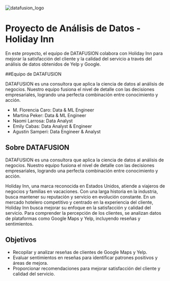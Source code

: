 ![datafusion_logo](https://github.com/MartiPeker/Proyecto-Google-Yelp/assets/83708254/158a39f2-3576-4dd5-831a-430c17918318)

# Proyecto de Análisis de Datos - Holiday Inn

En este proyecto, el equipo de DATAFUSION colabora con Holiday Inn para mejorar la satisfacción del cliente y la calidad del servicio a través del análisis de datos obtenidos de Yelp y Google.

##Equipo de DATAFUSION

DATAFUSION es una consultora que aplica la ciencia de datos al análisis de negocios. Nuestro equipo fusiona el nivel de detalle con las decisiones empresariales, logrando una perfecta combinación entre conocimiento y acción.

- M. Florencia Caro: Data & ML Engineer
- Martina Peker: Data & ML Engineer
- Naomi Larrosa: Data Analyst
- Emily Cabas: Data Analyst & Engineer
- Agustin Samperi: Data Engineer & Analyst

## Sobre DATAFUSION

DATAFUSION es una consultora que aplica la ciencia de datos al análisis de negocios. Nuestro equipo fusiona el nivel de detalle con las decisiones empresariales, logrando una perfecta combinación entre conocimiento y acción.

Holiday Inn, una marca reconocida en Estados Unidos, atiende a viajeros de negocios y familias en vacaciones. Con una larga historia en la industria, busca mantener su reputación y servicio en evolución constante.
En un mercado hotelero competitivo y centrado en la experiencia del cliente, Holiday Inn busca mejorar su enfoque en la satisfacción y calidad del servicio. Para comprender la percepción de los clientes, se analizan datos de plataformas como Google Maps y Yelp, incluyendo reseñas y sentimientos.

## Objetivos

- Recopilar y analizar reseñas de clientes de Google Maps y Yelp.
- Evaluar sentimientos en reseñas para identificar patrones positivos y áreas de mejora.
- Proporcionar recomendaciones para mejorar satisfacción del cliente y calidad del servicio.

